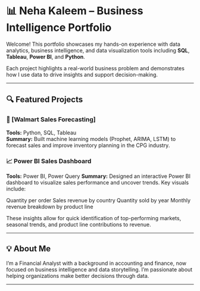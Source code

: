 # 📊 Neha Kaleem – Business Intelligence Portfolio

Welcome! This portfolio showcases my hands-on experience with data analytics, business intelligence, and data visualization tools including **SQL**, **Tableau**, **Power BI**, and **Python**.

Each project highlights a real-world business problem and demonstrates how I use data to drive insights and support decision-making.

---

## 🔍 Featured Projects

### 🛒 [Walmart Sales Forecasting]
**Tools:** Python, SQL, Tableau  
**Summary:** Built machine learning models (Prophet, ARIMA, LSTM) to forecast sales and improve inventory planning in the CPG industry.

### 📈 Power BI Sales Dashboard

**Tools:** Power BI, Power Query
**Summary:** Designed an interactive Power BI dashboard to visualize sales performance and uncover trends. Key visuals include:

Quantity per order
Sales revenue by country
Quantity sold by year
Monthly revenue breakdown by product line

These insights allow for quick identification of top-performing markets, seasonal trends, and product line contributions to revenue.

---

## 💡 About Me

I’m a Financial Analyst with a background in accounting and finance, now focused on business intelligence and data storytelling. I’m passionate about helping organizations make better decisions through data.

---
